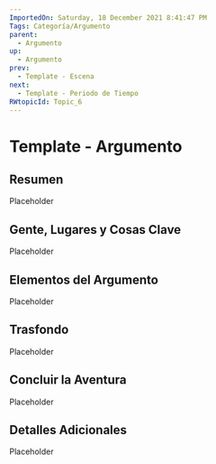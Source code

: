```yaml
---
ImportedOn: Saturday, 18 December 2021 8:41:47 PM
Tags: Categoría/Argumento
parent:
  - Argumento
up:
  - Argumento
prev:
  - Template - Escena
next:
  - Template - Periodo de Tiempo
RWtopicId: Topic_6
---
```

# Template - Argumento
## Resumen
Placeholder

## Gente, Lugares y Cosas Clave
Placeholder

## Elementos del Argumento
Placeholder

## Trasfondo
Placeholder

## Concluir la Aventura
Placeholder

## Detalles Adicionales
Placeholder

